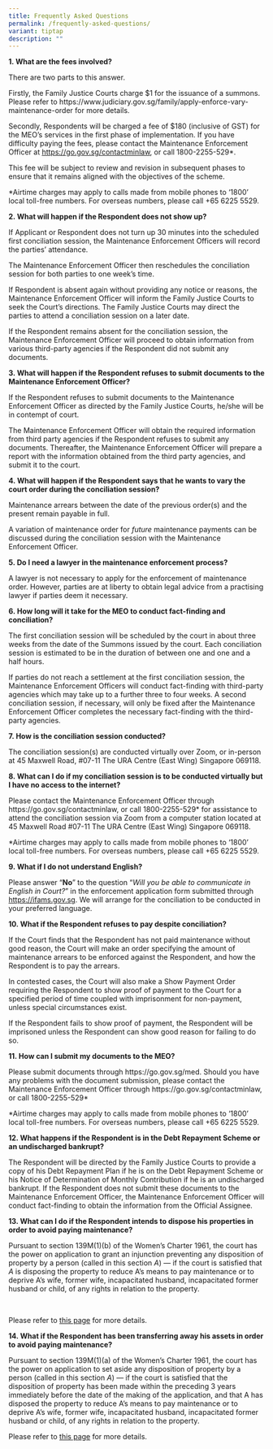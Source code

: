 ```yaml
---
title: Frequently Asked Questions
permalink: /frequently-asked-questions/
variant: tiptap
description: ""
---
```

<p><strong>1.&nbsp;What are the fees involved?</strong>
</p>
<p></p>
<p>There are two parts to this answer.</p>
<p></p>
<p>Firstly, the Family Justice Courts charge $1 for the issuance of a summons.
Please refer to <a rel="noopener noreferrer nofollow" target="_blank">https://www.judiciary.gov.sg/family/apply-enforce-vary-maintenance-order</a> for
more details.</p>
<p></p>
<p>Secondly, Respondents will be charged a fee of $180 (inclusive of GST)
for the MEO’s services in the first phase of implementation. If you have
difficulty paying the fees, please contact the Maintenance Enforcement
Officer at <a href="https://go.gov.sg/contactminlaw" rel="noopener noreferrer nofollow" target="_blank"><u>https://go.gov.sg/contactminlaw</u></a>,
or call 1800-2255-529*.&nbsp;</p>
<p></p>
<p>This fee will be subject to review and revision in subsequent phases to
ensure that it remains aligned with the objectives of the scheme.&nbsp;</p>
<p></p>
<p>*Airtime charges may apply to calls made from mobile phones to ‘1800’
local toll-free numbers. For overseas numbers, please call +65 6225 5529.&nbsp;</p>
<p></p>
<p><strong>2.&nbsp;What will happen if the Respondent does not show up?</strong>
</p>
<p></p>
<p>If Applicant or Respondent does not turn up 30 minutes into the scheduled
first conciliation session, the Maintenance Enforcement Officers will record
the parties’ attendance.</p>
<p></p>
<p>The Maintenance Enforcement Officer then reschedules the conciliation
session for both parties to one week’s time.</p>
<p></p>
<p>If Respondent is absent again without providing any notice or reasons,
the Maintenance Enforcement Officer will inform the Family Justice Courts
to seek the Court’s directions. The Family Justice Courts may direct the
parties to attend a conciliation session on a later date.&nbsp;</p>
<p></p>
<p>If the Respondent remains absent for the conciliation session, the Maintenance
Enforcement Officer will proceed to obtain information from various third-party
agencies if the Respondent did not submit any documents.</p>
<p></p>
<p><strong>3.&nbsp;What will happen if the Respondent refuses to submit documents to the Maintenance Enforcement Officer?</strong>
</p>
<p></p>
<p>If the Respondent refuses to submit documents to the Maintenance Enforcement
Officer as directed by the Family Justice Courts, he/she will be in contempt
of court.</p>
<p></p>
<p>The Maintenance Enforcement Officer will obtain the required information
from third party agencies if the Respondent refuses to submit any documents.
Thereafter, the Maintenance Enforcement Officer will prepare a report with
the information obtained from the third party agencies, and submit it to
the court.</p>
<p></p>
<p><strong>4.&nbsp;What will happen if the Respondent says that he wants to vary the court order during the conciliation session?</strong>
</p>
<p></p>
<p>Maintenance arrears between the date of the previous order(s) and the
present remain payable in full.</p>
<p></p>
<p>A variation of maintenance order for <em>future</em> maintenance payments
can be discussed during the conciliation session with the Maintenance Enforcement
Officer.</p>
<p></p>
<p><strong>5.&nbsp;Do I need a lawyer in the maintenance enforcement process?</strong>
</p>
<p></p>
<p>A lawyer is not necessary to apply for the enforcement of maintenance
order. However, parties are at liberty to obtain legal advice from a practising
lawyer if parties deem it necessary.</p>
<p></p>
<p><strong>6.&nbsp;How long will it take for the MEO to conduct fact-finding and conciliation?</strong>
</p>
<p></p>
<p>The first conciliation session will be scheduled by the court in about
three weeks from the date of the Summons issued by the court. Each conciliation
session is estimated to be in the duration of between one and one and a
half hours.</p>
<p></p>
<p>If parties do not reach a settlement at the first conciliation session,
the Maintenance Enforcement Officers will conduct fact-finding with third-party
agencies which may take up to a further three to four weeks. A second conciliation
session, if necessary, will only be fixed after the Maintenance Enforcement
Officer completes the necessary fact-finding with the third-party agencies.</p>
<p></p>
<p><strong>7.&nbsp;How is the conciliation session conducted?</strong>
</p>
<p></p>
<p>The conciliation session(s) are conducted virtually over Zoom, or in-person
at 45 Maxwell Road, #07-11 The URA Centre (East Wing) Singapore 069118.</p>
<p></p>
<p><strong>8.&nbsp;What can I do if my conciliation session is to be conducted virtually but I have no access to the internet?</strong>
</p>
<p></p>
<p>Please contact the Maintenance Enforcement Officer through <a rel="noopener noreferrer nofollow" target="_blank">https://go.gov.sg/contactminlaw</a>,
or call 1800-2255-529* for assistance to attend the conciliation session
via Zoom from a computer station located at 45 Maxwell Road #07-11 The
URA Centre (East Wing) Singapore 069118.</p>
<p></p>
<p>*Airtime charges may apply to calls made from mobile phones to ‘1800’
local toll-free numbers. For overseas numbers, please call +65 6225 5529.</p>
<p></p>
<p><strong>9.&nbsp;What if I do not understand English?</strong>
</p>
<p></p>
<p>Please answer “<strong>No</strong>” to the question “<em>Will you be able to communicate in English in Court?</em>”
in the enforcement application form submitted through <a href="https://ifams.gov.sg/" rel="noopener noreferrer nofollow" target="_blank"><u>https://ifams.gov.sg</u></a>.
We will arrange for the conciliation to be conducted in your preferred
language.&nbsp;</p>
<p></p>
<p><strong>10.&nbsp;What if the Respondent refuses to pay despite conciliation?</strong>
</p>
<p></p>
<p>If the Court finds that the Respondent has not paid maintenance without
good reason, the Court will make an order specifying the amount of maintenance
arrears to be enforced against the Respondent, and how the Respondent is
to pay the arrears.&nbsp;</p>
<p></p>
<p>In contested cases, the Court will also make a Show Payment Order requiring
the Respondent to show proof of payment to the Court for a specified period
of time coupled with imprisonment for non-payment, unless special circumstances
exist.&nbsp;</p>
<p></p>
<p>If the Respondent fails to show proof of payment, the Respondent will
be imprisoned unless the Respondent can show good reason for failing to
do so.&nbsp;</p>
<p></p>
<p><strong>11.&nbsp;How can I submit my documents to the MEO?</strong>
</p>
<p></p>
<p>Please submit documents through <a rel="noopener noreferrer nofollow" target="_blank">https://go.gov.sg/med</a>.
Should you have any problems with the document submission, please contact
the Maintenance Enforcement Officer through <a rel="noopener noreferrer nofollow" target="_blank">https://go.gov.sg/contactminlaw</a>,
or call 1800-2255-529*&nbsp;</p>
<p></p>
<p>*Airtime charges may apply to calls made from mobile phones to ‘1800’
local toll-free numbers. For overseas numbers, please call +65 6225 5529.</p>
<p></p>
<p><strong>12.&nbsp;What happens if the Respondent is in the Debt Repayment Scheme or an undischarged bankrupt?</strong>
</p>
<p></p>
<p>The Respondent will be directed by the Family Justice Courts to provide
a copy of his Debt Repayment Plan if he is on the Debt Repayment Scheme
or his Notice of Determination of Monthly Contribution if he is an undischarged
bankrupt. If the Respondent does not submit these documents to the Maintenance
Enforcement Officer, the Maintenance Enforcement Officer will conduct fact-finding
to obtain the information from the Official Assignee.</p>
<p></p>
<p><strong>13.&nbsp;What can I do if the Respondent intends to dispose his properties in order to avoid paying maintenance?</strong>
</p>
<p></p>
<p>Pursuant to section 139M(1)(b) of the Women’s Charter 1961, the court
has the power on application to grant an injunction preventing any disposition
of property by a person (called in this section <em>A</em>) — if the court
is satisfied that <em>A</em> is disposing the property to reduce A’s means
to pay maintenance or to deprive A’s wife, former wife, incapacitated husband,
incapacitated former husband or child, of any rights in relation to the
property.&nbsp;</p>
<p>&nbsp;</p>
<p>Please refer to <a href="/impending-disposition-of-property/" rel="noopener nofollow" target="_blank">this page</a> for
more details.&nbsp;</p>
<p></p>
<p><strong>14.&nbsp;What if the Respondent has been transferring away his assets in order to avoid paying maintenance?</strong>
</p>
<p></p>
<p>Pursuant to section 139M(1)(a) of the Women’s Charter 1961, the court
has the power on application to set aside any disposition of property by
a person (called in this section <em>A</em>) — if the court is satisfied
that the disposition of property has been made within the preceding 3 years
immediately before the date of the making of the application, and that
A has disposed the property to reduce A’s means to pay maintenance or to
deprive A’s wife, former wife, incapacitated husband, incapacitated former
husband or child, of any rights in relation to the property.</p>
<p></p>
<p>Please refer to <a href="/disposition-of-property/" rel="noopener nofollow" target="_blank">this page</a> for
more details.</p>
<p></p>
<p></p>
<p></p>
